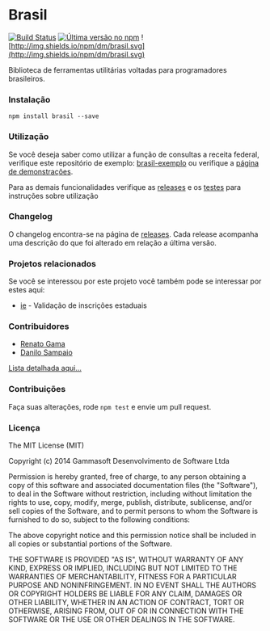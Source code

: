 Brasil
======

[![Build Status](https://drone.io/github.com/gammasoft/brasil/status.png)](https://drone.io/github.com/gammasoft/brasil/latest) [![Última versão no npm](https://badge.fury.io/js/brasil.png)](http://npmjs.org/package/brasil) ![http://img.shields.io/npm/dm/brasil.svg](http://img.shields.io/npm/dm/brasil.svg)

Biblioteca de ferramentas utilitárias voltadas para programadores brasileiros.

### Instalação

`npm install brasil --save`

### Utilização

Se você deseja saber como utilizar a função de consultas a receita federal, verifique este repositório de exemplo: [brasil-exemplo](https://github.com/gammasoft/brasil-exemplo) ou verifique a [página de demonstrações](http://brasil.gammasoft.com.br/).

Para as demais funcionalidades verifique as [releases](https://github.com/gammasoft/brasil/releases) e os [testes](tests) para instruções sobre utilização

### Changelog

O changelog encontra-se na página de [releases](https://github.com/gammasoft/brasil/releases). Cada release acompanha uma descrição do que foi alterado em relação a última versão.

### Projetos relacionados

Se você se interessou por este projeto você também pode se interessar por estes aqui:

- [ie](https://github.com/gammasoft/ie) - Validação de inscrições estaduais

### Contribuidores

- [Renato Gama](http://www.github.com/renatoargh)
- [Danilo Sampaio](https://github.com/danilosampaio)

[Lista detalhada aqui...](contributors.md)

### Contribuições

Faça suas alterações, rode `npm test` e envie um pull request.

### Licença

The MIT License (MIT)

Copyright (c) 2014 Gammasoft Desenvolvimento de Software Ltda

Permission is hereby granted, free of charge, to any person obtaining a copy of this software and associated documentation files (the "Software"), to deal in the Software without restriction, including without limitation the rights to use, copy, modify, merge, publish, distribute, sublicense, and/or sell copies of the Software, and to permit persons to whom the Software is furnished to do so, subject to the following conditions:

The above copyright notice and this permission notice shall be included in all copies or substantial portions of the Software.

THE SOFTWARE IS PROVIDED "AS IS", WITHOUT WARRANTY OF ANY KIND, EXPRESS OR IMPLIED, INCLUDING BUT NOT LIMITED TO THE WARRANTIES OF MERCHANTABILITY, FITNESS FOR A PARTICULAR PURPOSE AND NONINFRINGEMENT. IN NO EVENT SHALL THE AUTHORS OR COPYRIGHT HOLDERS BE LIABLE FOR ANY CLAIM, DAMAGES OR OTHER LIABILITY, WHETHER IN AN ACTION OF CONTRACT, TORT OR OTHERWISE, ARISING FROM, OUT OF OR IN CONNECTION WITH THE SOFTWARE OR THE USE OR OTHER DEALINGS IN THE SOFTWARE.
